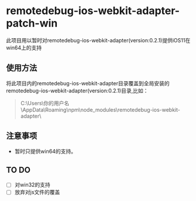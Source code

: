 # remotedebug-ios-webkit-adapter-patch-win
此项目用以暂时对remotedebug-ios-webkit-adapter(version:0.2.1)提供iOS11在win64上的支持
## 使用方法
将此项目内的remotedebug-ios-webkit-adapter目录覆盖到全局安装的remotedebug-ios-webkit-adapter(version:0.2.1)目录,比如：
> C:\Users\你的用户名\AppData\Roaming\npm\node_modules\remotedebug-ios-webkit-adapter\
## 注意事项
* 暂时只提供win64的支持。
## TO DO
* [ ] 对win32的支持
* [ ] 放弃对js文件的覆盖
